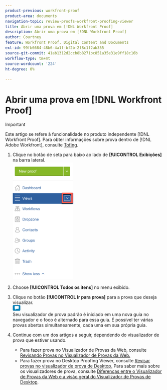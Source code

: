 ```yaml
---
product-previous: workfront-proof
product-area: documents
navigation-topic: review-proofs-workfront-proofing-viewer
title: Abrir uma prova em [!DNL Workfront Proof]
description: Abrir uma prova em [!DNL Workfront Proof]
author: Courtney
feature: Workfront Proof, Digital Content and Documents
exl-id: 99fb6684-48b6-4a1f-bf2b-2f8c1f2ab355
source-git-commit: 41ab1312d2ccb8b8271bc851a35e31e9ff18c16b
workflow-type: tm+mt
source-wordcount: '224'
ht-degree: 0%

---
```


# Abrir uma prova em [!DNL Workfront Proof]

>[!IMPORTANT]
>
>Este artigo se refere à funcionalidade no produto independente [!DNL Workfront Proof]. Para obter informações sobre prova dentro de [!DNL Adobe Workfront], consulte [Tofing](../../../review-and-approve-work/proofing/proofing.md).

1. Clique no botão de seta para baixo ao lado de **[!UICONTROL Exibições]** na barra lateral.\
   ![Down_seta_next_to_Views.png](assets/down-arrow-next-to-views-193x371.png)

1. Choose **[!UICONTROL Todos os itens]** no menu exibido.
1. Clique no botão **[!UICONTROL Ir para prova]** para a prova que deseja visualizar.\
   ![Vá_para_Proof_blue_icon.png](assets/go-to-proof-blue-icon.png)\
   Seu visualizador de prova padrão é iniciado em uma nova guia no navegador e o foco é alternado para essa guia. É possível ter várias provas abertas simultaneamente, cada uma em sua própria guia.

1. Continue com um dos artigos a seguir, dependendo do visualizador de prova que estiver usando.

   * Para fazer prova no Visualizador de Provas da Web, consulte [Revisando Provas no Visualizador de Provas da Web.](https://support.workfront.com/hc/en-us/sections/115000275214)
   * Para fazer prova no Desktop Proofing Viewer, consulte [Revisar provas no visualizador de prova de Desktop.](https://support.workfront.com/hc/en-us/search/click?data=BAh7CjoHaWRsKwjm7%2BTRUwA6CXR5cGVJIgxhcnRpY2xlBjoGRVQ6CHVybEkiVC9oYy9lbi11cy9hcnRpY2xlcy8zNjAwMDM3MjczMzQtUmV2aWV3aW5nLVByb29mcy1pbi10aGUtRGVza3RvcC1Qcm9vZmluZy1WaWV3ZXIGOwdUOg5zZWFyY2hfaWRJIik0NDIyMjdkZi0zYTA4LTQ2YjItYTdkMy1kYzM1YjhlN2U4MjUGOwdGOglyYW5raQc%3D--2056c434cf6f4f97ca87532493ebfeb67ca07b63)
   Para saber mais sobre os visualizadores de prova, consulte [Diferenças entre o Visualizador de Provas da Web e a visão geral do Visualizador de Provas de Desktop](../../../review-and-approve-work/proofing/proofing-overview/understand-differences-between-web-viewer.md).
